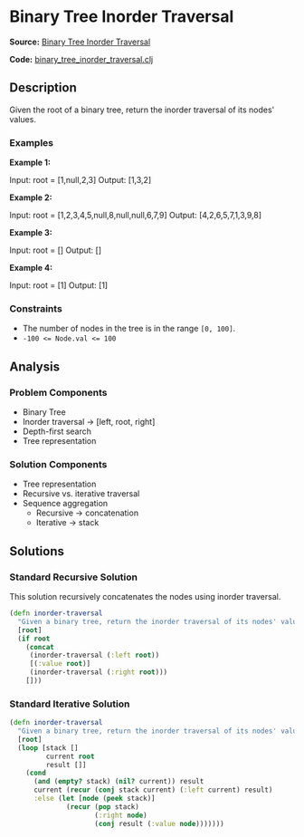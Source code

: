 # Binary Tree Inorder Traversal

**Source:** [Binary Tree Inorder Traversal](https://leetcode.com/problems/binary-tree-inorder-traversal/)

**Code:** [binary_tree_inorder_traversal.clj](https://github.com/andrewleverette/clojure_programming_problems/blob/main/leetcode/binary_tree_inorder_traversal.clj)

## Description

Given the root of a binary tree, return the inorder traversal of its nodes' values.

### Examples

**Example 1:**

Input: root = [1,null,2,3]
Output: [1,3,2]

**Example 2:**

Input: root = [1,2,3,4,5,null,8,null,null,6,7,9]
Output: [4,2,6,5,7,1,3,9,8]

**Example 3:**

Input: root = []
Output: []

**Example 4:**

Input: root = [1]
Output: [1]

### Constraints

- The number of nodes in the tree is in the range `[0, 100]`.
- `-100 <= Node.val <= 100`

## Analysis

### Problem Components

- Binary Tree
- Inorder traversal -> [left, root, right]
- Depth-first search
- Tree representation

### Solution Components

- Tree representation
- Recursive vs. iterative traversal
- Sequence aggregation
  - Recursive -> concatenation
  - Iterative -> stack

## Solutions

### Standard Recursive Solution

This solution recursively concatenates the nodes using inorder traversal.

```clojure
(defn inorder-traversal
  "Given a binary tree, return the inorder traversal of its nodes' values."
  [root]
  (if root
    (concat
     (inorder-traversal (:left root))
     [(:value root)]
     (inorder-traversal (:right root)))
    []))
```

### Standard Iterative Solution

```clojure
(defn inorder-traversal
  "Given a binary tree, return the inorder traversal of its nodes' values."
  [root]
  (loop [stack []
         current root
         result []]
    (cond
      (and (empty? stack) (nil? current)) result
      current (recur (conj stack current) (:left current) result)
      :else (let [node (peek stack)]
              (recur (pop stack)
                     (:right node)
                     (conj result (:value node)))))))
```
